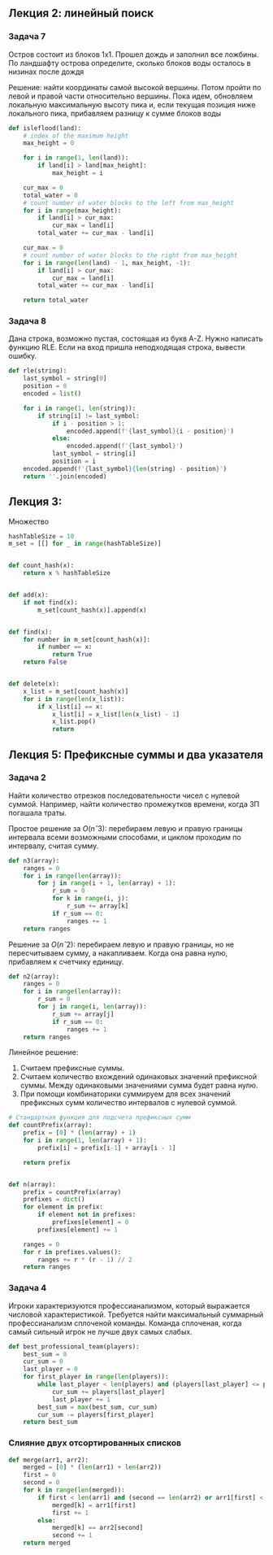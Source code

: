 ## Лекция 2: линейный поиск

### Задача 7

Остров состоит из блоков 1х1. Прошел дождь и заполнил все ложбины. По ландшафту острова определите, сколько блоков воды
осталось в низинах после дождя

Решение: найти координаты самой высокой вершины. Потом пройти по левой и правой части относительно вершины. Пока идем,
обновляем локальную максимальную высоту пика и, если текущая позиция ниже локального пика, прибавляем разницу к сумме
блоков воды

```python
def isleflood(land):
    # index of the maximum height
    max_height = 0

    for i in range(1, len(land)):
        if land[i] > land[max_height]:
            max_height = i

    cur_max = 0
    total_water = 0
    # count number of water blocks to the left from max_height
    for i in range(max_height):
        if land[i] > cur_max:
            cur_max = land[i]
        total_water += cur_max - land[i]

    cur_max = 0
    # count number of water blocks to the right from max_height
    for i in range(len(land) - 1, max_height, -1):
        if land[i] > cur_max:
            cur_max = land[i]
        total_water += cur_max - land[i]

    return total_water
```

### Задача 8

Дана строка, возможно пустая, состоящая из букв A-Z. Нужно написать функцию RLE. Если на вход пришла неподходящая
строка, вывести ошибку.

```python
def rle(string):
    last_symbol = string[0]
    position = 0
    encoded = list()

    for i in range(1, len(string)):
        if string[i] != last_symbol:
            if i - position > 1:
                encoded.append(f'{last_symbol}{i - position}')
            else:
                encoded.append(f'{last_symbol}')
            last_symbol = string[i]
            position = i
    encoded.append(f'{last_symbol}{len(string) - position}')
    return ''.join(encoded)
```

## Лекция 3:

Множество

```python
hashTableSize = 10
m_set = [[] for _ in range(hashTableSize)]


def count_hash(x):
    return x % hashTableSize


def add(x):
    if not find(x):
        m_set[count_hash(x)].append(x)


def find(x):
    for number in m_set[count_hash(x)]:
        if number == x:
            return True
    return False


def delete(x):
    x_list = m_set[count_hash(x)]
    for i in range(len(x_list)):
        if x_list[i] == x:
            x_list[i] = x_list[len(x_list) - 1]
            x_list.pop()
            return
```

## Лекция 5: Префиксные суммы и два указателя

### Задача 2

Найти количество отрезков последовательности чисел с нулевой суммой. Например, найти количество промежутков времени, когда ЗП погашала траты.

Простое решение за $O(nˆ3)$: перебираем левую и правую границы интервала всеми возможными способами, и циклом проходим по интервалу, считая сумму.

```python
def n3(array):
    ranges = 0
    for i in range(len(array)):
        for j in range(i + 1, len(array) + 1):
            r_sum = 0
            for k in range(i, j):
                r_sum += array[k]
            if r_sum == 0:
                ranges += 1
    return ranges
```

Решение за $O(nˆ2)$: перебираем левую и правую границы, но не пересчитываем сумму, а накапливаем. Когда она равна нулю, прибавляем к счетчику единицу.

```python
def n2(array):
    ranges = 0
    for i in range(len(array)):
        r_sum = 0
        for j in range(i, len(array)):
            r_sum += array[j]
            if r_sum == 0:
                ranges += 1
    return ranges
```

Линейное решение: 
1. Cчитаем префиксные суммы. 
2. Считаем количество вхождений одинаковых значений префиксной суммы. Между одинаковыми значениями сумма будет равна нулю.
3. При помощи комбинаторики суммируем для всех значений префиксных сумм количество интервалов с нулевой суммой.

```python
# Стандартная функция для подсчета префиксных сумм
def countPrefix(array):
    prefix = [0] * (len(array) + 1)
    for i in range(1, len(array) + 1):
        prefix[i] = prefix[i-1] + array[i - 1]

    return prefix


def n(array):
    prefix = countPrefix(array)
    prefixes = dict()
    for element in prefix:
        if element not in prefixes:
            prefixes[element] = 0
        prefixes[element] += 1

    ranges = 0
    for r in prefixes.values():
        ranges += r * (r - 1) // 2
    return ranges
```

### Задача 4

Игроки характеризуются профессианализмом, который выражается числовой характеристикой. Требуется найти максимальный суммарный профессианализм сплоченой команды. Команда сплоченая, когда самый сильный игрок не лучше двух самых слабых.

```python
def best_professional_team(players):
    best_sum = 0 
    cur_sum = 0
    last_player = 0
    for first_player in range(len(players)):
        while last_player < len(players) and (players[last_player] <= players[first_player] + players[first_player + 1]) # or last_player == first_player)
            cur_sum += players[last_player]
            last_player += 1
        best_sum = max(best_sum, cur_sum)
        cur_sum -= players[first_player]
    return best_sum
```

### Слияние двух отсортированных списков
```python
def merge(arr1, arr2):
    merged = [0] * (len(arr1) + len(arr2))
    first = 0
    second = 0
    for k in range(len(merged)):
        if first < len(arr1) and (second == len(arr2) or arr1[first] < arr2[second]): 
            merged[k] = arr1[first]
            first += 1
        else:
            merged[k] == arr2[second]
            second += 1
    return merged
```